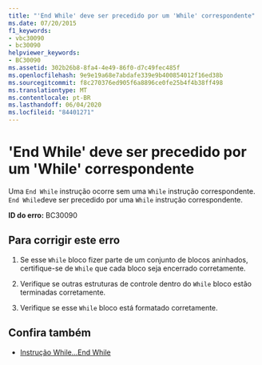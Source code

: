 ```yaml
---
title: "'End While' deve ser precedido por um 'While' correspondente"
ms.date: 07/20/2015
f1_keywords:
- vbc30090
- bc30090
helpviewer_keywords:
- BC30090
ms.assetid: 302b26b8-8fa4-4e49-86f0-d7c49fec485f
ms.openlocfilehash: 9e9e19a68e7abdafe339e9b400854012f16ed38b
ms.sourcegitcommit: f8c270376ed905f6a8896ce0fe25b4f4b38ff498
ms.translationtype: MT
ms.contentlocale: pt-BR
ms.lasthandoff: 06/04/2020
ms.locfileid: "84401271"
---
```

# <a name="end-while-must-be-preceded-by-a-matching-while"></a>'End While' deve ser precedido por um 'While' correspondente
Uma `End While` instrução ocorre sem uma `While` instrução correspondente. `End While`deve ser precedido por uma `While` instrução correspondente.  
  
 **ID do erro:** BC30090  
  
## <a name="to-correct-this-error"></a>Para corrigir este erro  
  
1. Se esse `While` bloco fizer parte de um conjunto de blocos aninhados, certifique-se de `While` que cada bloco seja encerrado corretamente.  
  
2. Verifique se outras estruturas de controle dentro do `While` bloco estão terminadas corretamente.  
  
3. Verifique se esse `While` bloco está formatado corretamente.  
  
## <a name="see-also"></a>Confira também

- [Instrução While...End While](../language-reference/statements/while-end-while-statement.md)
